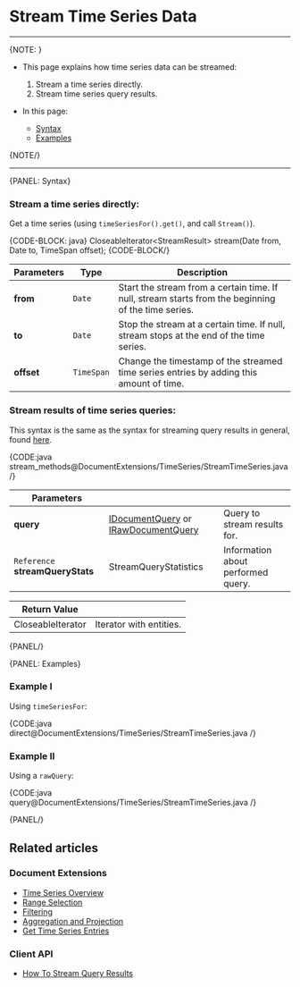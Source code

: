 ﻿# Stream Time Series Data

---

{NOTE: }

* This page explains how time series data can be streamed:  
  1. Stream a time series directly.
  2. Stream time series query results.

* In this page:
  * [Syntax](../../../document-extensions/timeseries/querying/stream-timeseries#syntax)
  * [Examples](../../../document-extensions/timeseries/querying/stream-timeseries#examples)

{NOTE/}

---

{PANEL: Syntax}

### Stream a time series directly:  

Get a time series (using `timeSeriesFor().get()`, and call `Stream()`).  

{CODE-BLOCK: java}
<T> CloseableIterator<StreamResult<T>> stream(Date from, Date to, TimeSpan offset);
{CODE-BLOCK/}

| Parameters | Type | Description |
| - | - | - |
| **from** | `Date` | Start the stream from a certain time. If null, stream starts from the beginning of the time series. |
| **to** | `Date` | Stop the stream at a certain time. If null, stream stops at the end of the time series. |
| **offset** | `TimeSpan` | Change the timestamp of the streamed time series entries by adding this amount of time. |

### Stream results of time series queries:  

This syntax is the same as the syntax for streaming query results in general, 
found [here](../../../client-api/session/querying/how-to-stream-query-results).  

{CODE:java stream_methods@DocumentExtensions/TimeSeries/StreamTimeSeries.java /}

| Parameters | | |
| ------------- | ------------- | ----- |
| **query** | [IDocumentQuery](../../../client-api/session/querying/how-to-query#session.advanced.documentquery) or [IRawDocumentQuery](../../../client-api/session/querying/how-to-query#session.advanced.rawquery) | Query to stream results for. |
| `Reference` **streamQueryStats** | StreamQueryStatistics | Information about performed query. |

| Return Value | |
| ------------- | ----- |
| CloseableIterator<StreamResult> | Iterator with entities. |

{PANEL/}

{PANEL: Examples}

### Example I

Using `timeSeriesFor`:

{CODE:java direct@DocumentExtensions/TimeSeries/StreamTimeSeries.java /}

### Example II

Using a `rawQuery`:

{CODE:java query@DocumentExtensions/TimeSeries/StreamTimeSeries.java /}

{PANEL/}

## Related articles

### Document Extensions
- [Time Series Overview](../../../document-extensions/timeseries/overview)  
- [Range Selection](../../../document-extensions/timeseries/querying/choosing-query-range)  
- [Filtering](../../../document-extensions/timeseries/querying/filtering)  
- [Aggregation and Projection](../../../document-extensions/timeseries/querying/aggregation-and-projections)  
- [Get Time Series Entries](../../../document-extensions/timeseries/client-api/session/get/get-entries)  

### Client API
- [How To Stream Query Results](../../../client-api/session/querying/how-to-stream-query-results)  
